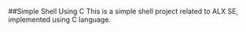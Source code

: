 ##Simple Shell Using C
This is a simple shell project related to ALX SE, implemented using C language.
